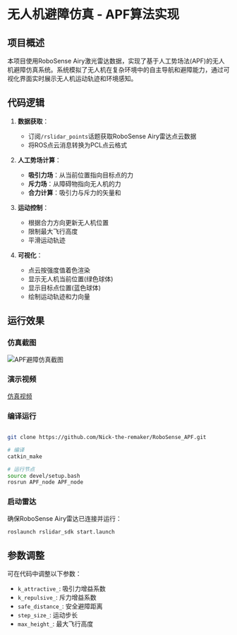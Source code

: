 # 无人机避障仿真 - APF算法实现

## 项目概述

本项目使用RoboSense Airy激光雷达数据，实现了基于人工势场法(APF)的无人机避障仿真系统。系统模拟了无人机在复杂环境中的自主导航和避障能力，通过可视化界面实时展示无人机运动轨迹和环境感知。

## 代码逻辑

1. **数据获取**：
   - 订阅`/rslidar_points`话题获取RoboSense Airy雷达点云数据
   - 将ROS点云消息转换为PCL点云格式

2. **人工势场计算**：
   - **吸引力场**：从当前位置指向目标点的力
   - **斥力场**：从障碍物指向无人机的力
   - **合力计算**：吸引力与斥力的矢量和

3. **运动控制**：
   - 根据合力方向更新无人机位置
   - 限制最大飞行高度
   - 平滑运动轨迹

4. **可视化**：
   - 点云按强度值着色渲染
   - 显示无人机当前位置(绿色球体)
   - 显示目标点位置(蓝色球体)
   - 绘制运动轨迹和力向量

## 运行效果

### 仿真截图
![APF避障仿真截图](src/APF_node/images/RS.png)

### 演示视频
[仿真视频](src/APF_node/images/RS_APF.mp4)

### 编译运行

```bash

git clone https://github.com/Nick-the-remaker/RoboSense_APF.git

# 编译
catkin_make

# 运行节点
source devel/setup.bash
rosrun APF_node APF_node
```

### 启动雷达

确保RoboSense Airy雷达已连接并运行：
```bash
roslaunch rslidar_sdk start.launch
```

## 参数调整

可在代码中调整以下参数：
- `k_attractive_`: 吸引力增益系数
- `k_repulsive_`: 斥力增益系数
- `safe_distance_`: 安全避障距离
- `step_size_`: 运动步长
- `max_height_`: 最大飞行高度
